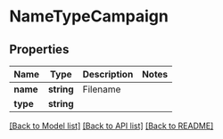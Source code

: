 # NameTypeCampaign

## Properties
Name | Type | Description | Notes
------------ | ------------- | ------------- | -------------
**name** | **string** | Filename | 
**type** | **string** |  | 

[[Back to Model list]](../README.md#documentation-for-models) [[Back to API list]](../README.md#documentation-for-api-endpoints) [[Back to README]](../README.md)


